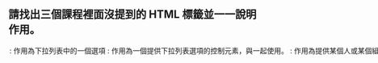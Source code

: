 ## 請找出三個課程裡面沒提到的 HTML 標籤並一一說明作用。
<option> : 作用為下拉列表中的一個選項
<select> : 作用為一個提供下拉列表選項的控制元素，與<option>一起使用。
<address> : 作用為提供某個人或某個組織（等等）的聯繫信息。

## 請問什麼是盒模型（box modal）
Box Model 主要由四個部分主成，由內而外分別是 Content ( 內容 )、Padding ( 內邊距 )、Border ( 邊框 ) 和 Margin ( 外邊距 )。
Border 和 Margin 都有相同定義寬度的撰寫語法，撰寫的方法可分為下列幾種，單位可以設定為像素 px、百分比 % 或 em、rem 等。
四個值：上-top、右-right、下-bottom、左-left
三個值：上、左右、下
兩個值：上下、左右
一個值：上下左右
border-radius:左上右下、右上左下;
要特別注意:
Margin邊框之外空白的距離
如果是 inline 元素，margin 的垂直方向 ( 上、下 ) 沒有效果。
Border邊框
會受到 box-sizing 影響 ( 設定 border-box 時表示邊框包含在寬度內 )。
Padding元素跟邊框的距離
會受到 box-sizing 影響 ( 設定 border-box 時表示內邊距包含在寬度內 )。

## 請問 display: inline, block 跟 inline-block 的差別是什麼？
每一個html標籤元素都會有一個預設的display屬性，標籤基本上大部分可分為兩種顯示模式，一種是行內元素(inline)，另一種為區塊元素(block)，我們可以在CSS內加入display來賦予新的屬性，以改變其原本特性，利用它來呈現我們想要的排版。

Block區塊元素標籤：div、ul、li、p、h1
．元素寬度預設會撐到最大，使其占滿整個容器
．可以設定長寬/margin/padding，但仍會占滿一整行

Inline行內元素標籤：span、a、imput、img、td
．元素可在同一行內呈現，圖片或文字均不換行，也不會影響其版面配置
．不可設定長寬，元素的寬高由它的內容撐開
．inline裡面不能放block
．常聽到行內元素不能設定上下margin/padding，但並非不能設定，是排版不會隨著設定改變，字仍在行內，其他行並不會被推開。可以在css加入display:block;就可以設定上下margin/padding了


inline-block行內區塊
．以inline的方式呈現，但同時擁有block的屬性
．可設定元素的寬高/margin/padding
．可水平排列

## 請問 position: static, relative, absolute 跟 fixed 的差別是什麼？
position: static;靜態位置
依照原始碼的排列順序定位

position: relative;相對位置
設定top、bottom、right、left 屬性， 會使其元素「相對地」調整其原本該出現的所在位置，都不會影響到原本其他元素所在的位置。

position: absolute;絕對定位
如果父元素是static的話則以body定位;如果父元素是relative則以父元素定位

 position: fixed;固定位置
捲動卷軸時不會移動